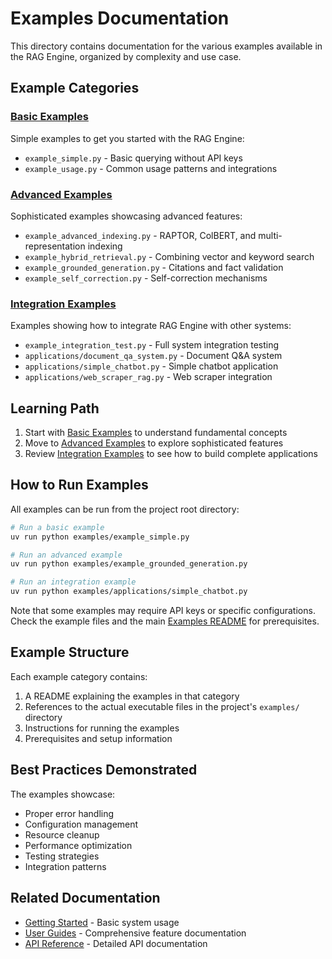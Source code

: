 # Examples Documentation

This directory contains documentation for the various examples available in the RAG Engine, organized by complexity and use case.

## Example Categories

### [Basic Examples](./basic-examples/)
Simple examples to get you started with the RAG Engine:
- `example_simple.py` - Basic querying without API keys
- `example_usage.py` - Common usage patterns and integrations

### [Advanced Examples](./advanced-examples/)
Sophisticated examples showcasing advanced features:
- `example_advanced_indexing.py` - RAPTOR, ColBERT, and multi-representation indexing
- `example_hybrid_retrieval.py` - Combining vector and keyword search
- `example_grounded_generation.py` - Citations and fact validation
- `example_self_correction.py` - Self-correction mechanisms

### [Integration Examples](./integration-examples/)
Examples showing how to integrate RAG Engine with other systems:
- `example_integration_test.py` - Full system integration testing
- `applications/document_qa_system.py` - Document Q&A system
- `applications/simple_chatbot.py` - Simple chatbot application
- `applications/web_scraper_rag.py` - Web scraper integration

## Learning Path

1. Start with [Basic Examples](./basic-examples/) to understand fundamental concepts
2. Move to [Advanced Examples](./advanced-examples/) to explore sophisticated features
3. Review [Integration Examples](./integration-examples/) to see how to build complete applications

## How to Run Examples

All examples can be run from the project root directory:

```bash
# Run a basic example
uv run python examples/example_simple.py

# Run an advanced example
uv run python examples/example_grounded_generation.py

# Run an integration example
uv run python examples/applications/simple_chatbot.py
```

Note that some examples may require API keys or specific configurations. Check the example files and the main [Examples README](../examples/README.md) for prerequisites.

## Example Structure

Each example category contains:
1. A README explaining the examples in that category
2. References to the actual executable files in the project's `examples/` directory
3. Instructions for running the examples
4. Prerequisites and setup information

## Best Practices Demonstrated

The examples showcase:
- Proper error handling
- Configuration management
- Resource cleanup
- Performance optimization
- Testing strategies
- Integration patterns

## Related Documentation

- [Getting Started](../getting-started/) - Basic system usage
- [User Guides](../user-guides/) - Comprehensive feature documentation
- [API Reference](../api-reference/) - Detailed API documentation